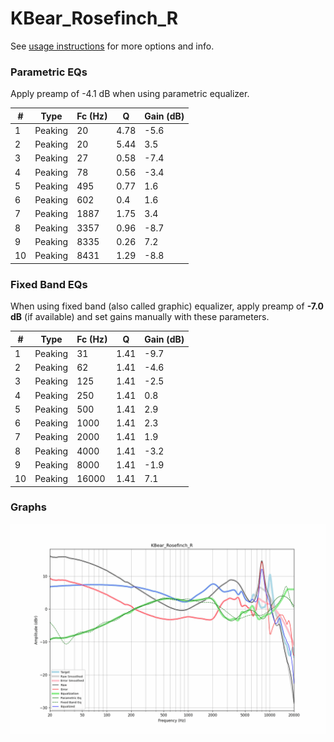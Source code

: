 # KBear_Rosefinch_R
See [usage instructions](https://github.com/jaakkopasanen/AutoEq#usage) for more options and info.

### Parametric EQs
Apply preamp of -4.1 dB when using parametric equalizer.

|   # | Type    |   Fc (Hz) |    Q |   Gain (dB) |
|-----|---------|-----------|------|-------------|
|   1 | Peaking |        20 | 4.78 |        -5.6 |
|   2 | Peaking |        20 | 5.44 |         3.5 |
|   3 | Peaking |        27 | 0.58 |        -7.4 |
|   4 | Peaking |        78 | 0.56 |        -3.4 |
|   5 | Peaking |       495 | 0.77 |         1.6 |
|   6 | Peaking |       602 | 0.4  |         1.6 |
|   7 | Peaking |      1887 | 1.75 |         3.4 |
|   8 | Peaking |      3357 | 0.96 |        -8.7 |
|   9 | Peaking |      8335 | 0.26 |         7.2 |
|  10 | Peaking |      8431 | 1.29 |        -8.8 |

### Fixed Band EQs
When using fixed band (also called graphic) equalizer, apply preamp of **-7.0 dB** (if available) and set gains manually with these parameters.

|   # | Type    |   Fc (Hz) |    Q |   Gain (dB) |
|-----|---------|-----------|------|-------------|
|   1 | Peaking |        31 | 1.41 |        -9.7 |
|   2 | Peaking |        62 | 1.41 |        -4.6 |
|   3 | Peaking |       125 | 1.41 |        -2.5 |
|   4 | Peaking |       250 | 1.41 |         0.8 |
|   5 | Peaking |       500 | 1.41 |         2.9 |
|   6 | Peaking |      1000 | 1.41 |         2.3 |
|   7 | Peaking |      2000 | 1.41 |         1.9 |
|   8 | Peaking |      4000 | 1.41 |        -3.2 |
|   9 | Peaking |      8000 | 1.41 |        -1.9 |
|  10 | Peaking |     16000 | 1.41 |         7.1 |

### Graphs
![](./KBear_Rosefinch_R.png)
